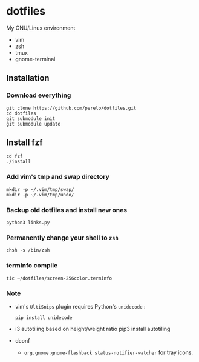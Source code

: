 dotfiles
========

My GNU/Linux environment

* vim
* zsh
* tmux
* gnome-terminal

Installation
------------

### Download everything

    git clone https://github.com/perelo/dotfiles.git
    cd dotfiles
    git submodule init
    git submodule update

## Install fzf

    cd fzf
    ./install

### Add vim's tmp and swap directory

    mkdir -p ~/.vim/tmp/swap/
    mkdir -p ~/.vim/tmp/undo/

### Backup old dotfiles and install new ones

    python3 links.py

### Permanently change your shell to `zsh`

    chsh -s /bin/zsh

### terminfo compile

    tic ~/dotfiles/screen-256color.terminfo

### Note

* vim's `UltiSnips` plugin requires Python's `unidecode` :

    `pip install unidecode`

* i3 autotiling based on height/weight ratio
    pip3 install autotiling

* dconf
  * `org.gnome.gnome-flashback status-notifier-watcher` for tray icons.
